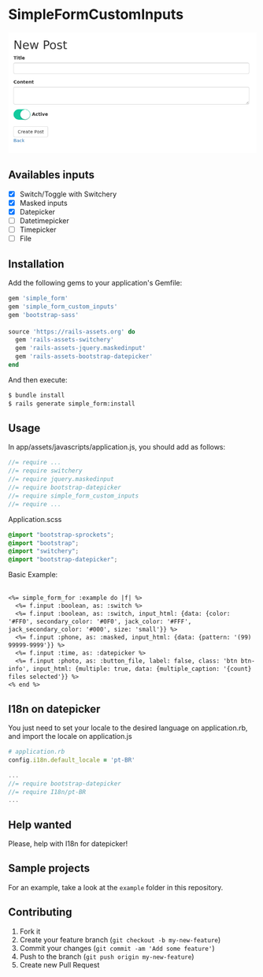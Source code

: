 # SimpleFormCustomInputs

![](screenshot.png)

## Availables inputs

- [x] Switch/Toggle with Switchery
- [x] Masked inputs
- [x] Datepicker
- [ ] Datetimepicker
- [ ] Timepicker
- [ ] File

## Installation

Add the following gems to your application's Gemfile:

```ruby
gem 'simple_form'
gem 'simple_form_custom_inputs'
gem 'bootstrap-sass'

source 'https://rails-assets.org' do
  gem 'rails-assets-switchery'
  gem 'rails-assets-jquery.maskedinput'
  gem 'rails-assets-bootstrap-datepicker'
end
```

And then execute:

```bash
$ bundle install
$ rails generate simple_form:install
```

## Usage

In app/assets/javascripts/application.js, you should add as follows:

```js
//= require ...
//= require switchery
//= require jquery.maskedinput
//= require bootstrap-datepicker
//= require simple_form_custom_inputs
//= require ...
```

Application.scss

```scss
@import "bootstrap-sprockets";
@import "bootstrap";
@import "switchery";
@import "bootstrap-datepicker";
```

Basic Example:

```erb

<%= simple_form_for :example do |f| %>
  <%= f.input :boolean, as: :switch %>
  <%= f.input :boolean, as: :switch, input_html: {data: {color: '#FF0', secondary_color: '#0F0', jack_color: '#FFF', jack_secondary_color: '#000', size: 'small'}} %>
  <%= f.input :phone, as: :masked, input_html: {data: {pattern: '(99) 99999-9999'}} %>
  <%= f.input :time, as: :datepicker %>
  <%= f.input :photo, as: :button_file, label: false, class: 'btn btn-info', input_html: {multiple: true, data: {multiple_caption: '{count} files selected'}} %>
<% end %>

```

## I18n on datepicker

You just need to set your locale to the desired language on application.rb, and import the locale on application.js

```ruby
# application.rb
config.i18n.default_locale = 'pt-BR'
```

```js
...
//= require bootstrap-datepicker
//= require I18n/pt-BR
...
```
## Help wanted

Please, help with I18n for datepicker!

## Sample projects

For an example, take a look at the `example` folder in this repository.

## Contributing

1. Fork it
2. Create your feature branch (`git checkout -b my-new-feature`)
3. Commit your changes (`git commit -am 'Add some feature'`)
4. Push to the branch (`git push origin my-new-feature`)
5. Create new Pull Request
